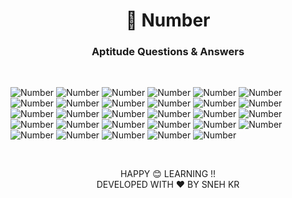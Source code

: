 <div align="center"><h1>🔢 Number</h1>
<h3>Aptitude Questions & Answers</h3>
</div><br>

![Number](img/image-10.png)
![Number](img/image-11.png)
![Number](img/image-12.png)
![Number](img/image-13.png)
![Number](img/image-14.png)
![Number](img/image-15.png)
![Number](img/image-16.png)
![Number](img/image-17.png)
![Number](img/image-18.png)
![Number](img/image-19.png)
![Number](img/image-20.png)
![Number](img/image-21.png)
![Number](img/image-22.png)
![Number](img/image-23.png)
![Number](img/image-24.png)
![Number](img/image-25.png)
![Number](img/image-26.png)
![Number](img/image-27.png)
![Number](img/image-28.png)
![Number](img/image-29.png)
![Number](img/image-30.png)
![Number](img/image-31.png)
![Number](img/image-32.png)
![Number](img/image-33.png)
![Number](img/image-34.png)
![Number](img/image-35.png)
![Number](img/image-36.png)
![Number](img/image-37.png)
![Number](img/image-38.png)

</br>

<p align="center">
  HAPPY 😊 LEARNING !!</br>
  DEVELOPED WITH ❤️ BY SNEH KR 
</p>
